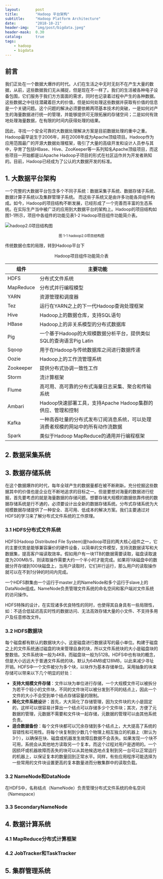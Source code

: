 ```yaml
---
layout:       post
title:        "Hadoop 平台架构"
subtitle:     "Hadoop Platform Architecture"
date:         "2018-10-21"
header-img:   "img/post/bigdata.jpeg"
header-mask:  0.30
catalog:      true
tags:
    - hadoop
    - bigdata
---
```


## 前言

我们正处在一个数据大爆炸的时代。人们在生活之中无时无刻不在产生大量的数据，从前，这些数据我们无从捕捉，但是现在不一样了。我们的生活被各种电子设备包围，它们服务于我们方方面面的需求，同时也记录着过程中产生的各种数据。这些数据之中往往潜藏着巨大的价值，但是如何处理这些数据并获取有价值的信息是一个关键问题。这个问题的解决必须要依赖两项基本技术的突破，一是如何对产生的海量数据进行统一的管理，并能够提供可无限拓展的存储空间；二是如何有效地处理海量数据，在有限的时间内获得处理的结果。

因此，寻找一个安全可靠的大数据处理解决方案是目前数据处理的重中之重。Hadoop最早诞生于2006年，并在2008年成为Apache顶级项目。Hadoop作为应用范围最广的开源大数据处理框架，吸引了大量的高级开发和设计人员参与其中，孕育了包括HBase、Hive、ZooKeeper等一系列知名Apache顶级项目，而这些项目一开始都是以Apache Hadoop子项目的形式在社区运作并为开发者熟知的。目前，Hadoop已经成为了公认的大数据开发的标准。

## 1. 大数据平台架构
一个完整的大数据平台包含多个不同子系统：数据采集子系统、数据存储子系统、数据计算子系统以及集群管理子系统。 而这些子系统又是由许多功能各异组件构成。如今，Hadoop的项目结构不断发展，已经形成了一个完善而丰富的生态系统。在实际生产当中被广泛的应用到大数据平台的架构上。Hadoop的项目结构如图1-1所示，项目中各组件的功能见表1-2 Hadoop项目组件功能简介表。

![hadoop2.0项目结构图][1]
<p align='center'><small>图 1-1 hadoop2.0项目结构图</small></p>

传统数据仓库的局限，转到Hadoop平台下
<p align='center'>Hadoop项目组件功能简介表</p>

组件|主要功能
-|-
HDFS|分布式文件系统
MapReduce|分布式并行编程模型
YARN|资源管理和调度器
Tez|运行在YARN之上的下一代Hadoop查询处理框架
Hive|Hadoop上的数据仓库，支持SQL语句
HBase|Hadoop上的非关系模型的分布式数据库
Pig|一个基于Hadoop的大规模数据分析平台，提供类似SQL的查询语言Pig Latin
Sqoop|用于在Hadoop与传统数据库之间进行数据传递
Oozie|Hadoop上的工作流管理系统
Zookeeper|提供分布式协调一致性工作
Storm|流计算框架
Flume|高可用、高可靠的分布式海量日志采集、聚合和传输系统
Ambari|Hadoop快速部署工具，支持Apache Hadoop集群的供应、管理和控制
Kafka|一种高吞吐量的分布式发布订阅消息系统，可以处理消费者规模的网站中的所有动作流数据
Spark|类似于Hadoop MapReduce的通用并行编程框架

## 2. 数据采集系统
## 3. 数据存储系统
在这个数据爆炸的时代，每年全球产生的数据量都在被不断刷新。充分挖掘这些数据其中的价值也是企业在不断地追求的目标之一。但是要想对海量的数据进行挖掘，首先要考虑的就是海量数据的存储问题。想要存储大规模的数据依靠传统的数据存储系统是行不通的，必须要设计出全新的数据存储系统。分布式存储系统为大规模数据存储提供了一种安全、高可用、低成本的解决方案。我们主要通过对HDFS的学习来了解分布式文件系统的工作原理。
### 3.1 HDFS分布式文件系统
HDFS(Hadoop Distributed File System)是hadoop项目的两大核心组件之一，它的主要优势是能够兼容廉价的硬件设备，以简单的文件模型，支持流数据读写和大数据集，提高客户端读取效率。假如用户有一块1TB的数据需要读取，磁盘读取速度为200MB/S，则读取操作需要大约一个半小时才能完成。如果将1块磁盘中的数据分开存储到100块磁盘上，当用户读取时，它们并行运行，那么用户的读取操作就可以在不到1分钟的时间内完成。

一个HDFS群集由一个运行于master上的NameNode和多个运行于slave上的DataNode组成。NameNode负责管理文件系统的命名空间和客户端对文件系统的访问操作。

HDFS特殊的设计，在实现诸多优良特性的同时，也使得其自身具有一些局限性，如：不适合低延迟高实时性的数据访问、无法高效存储大量的小文件、不支持多用户及任意修改文件。

### 3.2 HDFS数据块
每个磁盘都有默认的数据块大小，这是磁盘进行数据读写的最小单位。构建于磁盘之上的文件系统通过磁盘的块来管理自身的块，所以文件系统块的大小是磁盘块的整数倍。文件系统块一般为4KB，而磁盘块一般为512B。HDFS中也有块的概念，但是大小远远大于普通文件系统的块，默认为64MB或128MB，以此来减少寻址开销。HDFS中一个文件被分为多个块，以块作为基本存储单位。采用抽象的块来存储可以带来以下几个明显的好处：

- **支持大规模文件存储**：文件以块为单位进行存储，一个大规模文件可以被拆分为若干个较小的文件块，不同的文件块可以被分发到不同的结点上，因此一个文件的大小不会受到单个结点存储容量的限制。
- **简化文件系统设计**：首先，大大简化了存储管理，因为文件块的大小是固定的，这样可以很容易计算出一个结点可以存储多少个文件块；其次，方便了元数据的管理，元数据不需要和文件块一起存储，元数据的管理可以由其他系统负责。
- **适合数据备份**：每个文件块都可以冗余存储到多个结点上，大大提高了系统的容错性和可用性。将每个块复制到少数几个物理上相互独立的机器上（默认为3个），以确保在块、磁盘或机器发生故障后数据不会丢失。如果发现一个块不可用，系统会从其他地方读取另一个复本，而这个过程对用户是透明的。一个因损坏或机器故障而丢失的块可以从其他候选地点复制到另一台可以正常运行的机器上，以保证复本的数量回到正常水平。同样，有些应用程序可能选择为一些常用的文件块设置更高的复本数量进而分散集群中的读取负载。

### 3.2 NameNode和DataNode
在HDFS中，名称结点（NameNode）负责管理分布式文件系统的命名空间（Namespace）


### 3.3 SecondaryNameNode
## 4. 数据计算系统
### 4.1 MapReduce分布式计算框架
### 4.2 JobTracker和TaskTracker
## 5. 集群管理系统

[1]: https://canhui.wang/img/big-data/4.png
